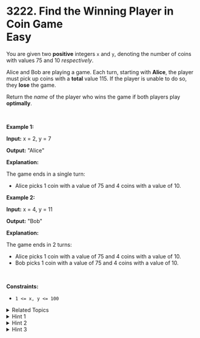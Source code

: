 
# 3222. Find the Winning Player in Coin Game<br> Easy

<p>You are given two <strong>positive</strong> integers <code>x</code> and <code>y</code>, denoting the number of coins with values 75 and 10 <em>respectively</em>.</p>

<p>Alice and Bob are playing a game. Each turn, starting with <strong>Alice</strong>, the player must pick up coins with a <strong>total</strong> value 115. If the player is unable to do so, they <strong>lose</strong> the game.</p>

<p>Return the <em>name</em> of the player who wins the game if both players play <strong>optimally</strong>.</p>

<p>&nbsp;</p>
<p><strong class="example">Example 1:</strong></p>

<div class="example-block">
<p><strong>Input:</strong> <span class="example-io">x = 2, y = 7</span></p>

<p><strong>Output:</strong> <span class="example-io">&quot;Alice&quot;</span></p>

<p><strong>Explanation:</strong></p>

<p>The game ends in a single turn:</p>

<ul>
	<li>Alice picks 1 coin with a value of 75 and 4 coins with a value of 10.</li>
</ul>
</div>

<p><strong class="example">Example 2:</strong></p>

<div class="example-block">
<p><strong>Input:</strong> <span class="example-io">x = 4, y = 11</span></p>

<p><strong>Output:</strong> <span class="example-io">&quot;Bob&quot;</span></p>

<p><strong>Explanation:</strong></p>

<p>The game ends in 2 turns:</p>

<ul>
	<li>Alice picks 1 coin with a value of 75 and 4 coins with a value of 10.</li>
	<li>Bob picks 1 coin with a value of 75 and 4 coins with a value of 10.</li>
</ul>
</div>

<p>&nbsp;</p>
<p><strong>Constraints:</strong></p>

<ul>
	<li><code>1 &lt;= x, y &lt;= 100</code></li>
</ul>


<details>

<summary> Related Topics </summary>



</details>


<details>
<summary> Hint 1 </summary>
The only way to make 115 is to use one coin of value 75 and four coins of value 10. Each turn uses up these many coins.
</details>

<details>
<summary> Hint 2 </summary>
Hence the number of turns is <code>min(x, y / 4)</code>.
</details>

<details>
<summary> Hint 3 </summary>
Determine the winner from its parity.
</details>